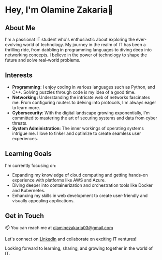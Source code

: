# Hey, I'm Olamine Zakaria👋

## About Me

I'm a passionat IT student who's enthusiastic about exploring the ever-evolving world of technology. My journey in the realm of IT has been a thrilling ride, from dabbling in programming languages to diving deep into networking concepts. I believe in the power of technology to shape the future and solve real-world problems.

## Interests

- **Programming:** I enjoy coding in various languages such as Python, and C++. Solving puzzles through code is my idea of a good time.
- **Networking:** Understanding the intricate web of networks fascinates me. From configuring routers to delving into protocols, I'm always eager to learn more.
- **Cybersecurity:** With the digital landscape growing exponentially, I'm committed to mastering the art of securing systems and data from cyber threats.
- **System Administration:** The inner workings of operating systems intrigue me. I love to tinker and optimize to create seamless user experiences.

## Learning Goals

I'm currently focusing on:
- Expanding my knowledge of cloud computing and getting hands-on experience with platforms like AWS and Azure.
- Diving deeper into containerization and orchestration tools like Docker and Kubernetes.
- Enhancing my skills in web development to create user-friendly and visually appealing applications.

## Get in Touch

📫 You can reach me at olaminezakaria03@gmail.com

Let's connect on [LinkedIn](https://www.linkedin.com/in/zakaria-olamine-08a4b5230/) and collaborate on exciting IT ventures!

Looking forward to learning, sharing, and growing together in the world of IT.
